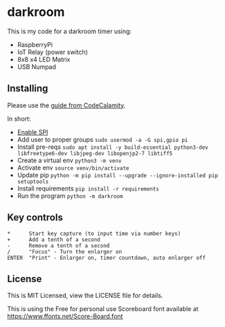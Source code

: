 # darkroom

This is my code for a darkroom timer using:

* RaspberryPi
* IoT Relay (power switch)
* 8x8 x4 LED Matrix
* USB Numpad

## Installing

Please use the [guide from CodeCalamity](https://codecalamity.com/build-your-own-pi-powered-enlarger-timer/).

In short:

* [Enable SPI](https://luma-led-matrix.readthedocs.io/en/latest/install.html#max7219-devices)
* Add user to proper groups `sudo usermod -a -G spi,gpio pi`
* Install pre-reqs `sudo apt install -y build-essential python3-dev libfreetype6-dev libjpeg-dev libopenjp2-7 libtiff5`
* Create a virtual env `python3 -m venv`
* Activate env `source venv/bin/activate`
* Update pip `python -m pip install --upgrade --ignore-installed pip setuptools`
* Install requirements `pip install -r requirements`
* Run the program `python -m darkroom`


## Key controls

```
*      Start key capture (to input time via number keys)
+      Add a tenth of a second
-      Remove a tenth of a second
/      "Focus" - Turn the enlarger on
ENTER  "Print" - Enlarger on, timer countdown, auto enlarger off
```

## License

This is MIT Licensed, view the LICENSE file for details.

This is using the Free for personal use Scoreboard font available at https://www.ffonts.net/Score-Board.font
